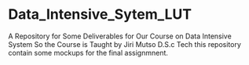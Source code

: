 # Data_Intensive_Sytem_LUT
A Repository for Some Deliverables for Our Course on Data Intensive System 
So the Course is Taught by Jiri Mutso D.S.c Tech this repository contain some mockups for the final assignmnent.
